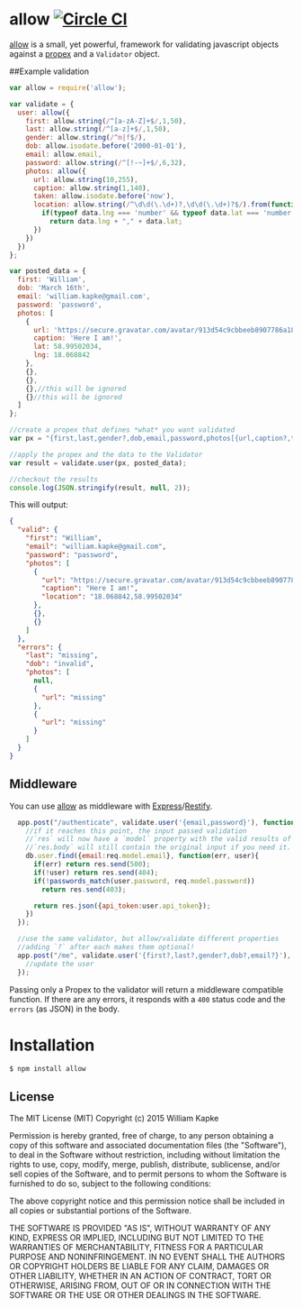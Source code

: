 allow [![Circle CI](https://circleci.com/gh/williamkapke/allow.svg?style=svg)](https://circleci.com/gh/williamkapke/allow)
=====

[allow](http://williamkapke.github.com/allow) is a small, yet powerful, framework for validating
javascript objects against a [propex](https://propex.org) and a `Validator` object.


##Example validation
```javascript
var allow = require('allow');

var validate = {
  user: allow({
    first: allow.string(/^[a-zA-Z]+$/,1,50),
    last: allow.string(/^[a-z]+$/,1,50),
    gender: allow.string(/^m|f$/),
    dob: allow.isodate.before('2000-01-01'),
    email: allow.email,
    password: allow.string(/^[!-~]+$/,6,32),
    photos: allow({
      url: allow.string(10,255),
      caption: allow.string(1,140),
      taken: allow.isodate.before('now'),
      location: allow.string(/^\d\d(\.\d+)?,\d\d(\.\d+)?$/).from(function (propex, data) {
        if(typeof data.lng === 'number' && typeof data.lat === 'number')
          return data.lng + "," + data.lat;
      })
    })
  })
};

var posted_data = {
  first: 'William',
  dob: 'March 16th',
  email: 'william.kapke@gmail.com',
  password: 'password',
  photos: [
    {
      url: 'https://secure.gravatar.com/avatar/913d54c9cbbeeb8907786a18e6fbf844',
      caption: 'Here I am!',
      lat: 58.99502034,
      lng: 18.068842
    },
    {},
    {},
    {},//this will be ignored
    {}//this will be ignored
  ]
};

//create a propex that defines *what* you want validated
var px = "{first,last,gender?,dob,email,password,photos[{url,caption?,taken?,location?}]2:3?}";

//apply the propex and the data to the Validator
var result = validate.user(px, posted_data);

//checkout the results
console.log(JSON.stringify(result, null, 2));
```

This will output:
```json
{
  "valid": {
    "first": "William",
    "email": "william.kapke@gmail.com",
    "password": "password",
    "photos": [
      {
        "url": "https://secure.gravatar.com/avatar/913d54c9cbbeeb8907786a18e6fbf844",
        "caption": "Here I am!",
        "location": "18.068842,58.99502034"
      },
      {},
      {}
    ]
  },
  "errors": {
    "last": "missing",
    "dob": "invalid",
    "photos": [
      null,
      {
        "url": "missing"
      },
      {
        "url": "missing"
      }
    ]
  }
}
```

## Middleware
You can use [allow](https://github.com/williamkapke/allow) as middleware with
[Express](https://github.com/strongloop/express)/[Restify](https://github.com/mcavage/node-restify).

```javascript
  app.post("/authenticate", validate.user('{email,password}'), function(req, res){
    //if it reaches this point, the input passed validation
    //`res` will now have a `model` property with the valid results of the validator.
    //`res.body` will still contain the original input if you need it.
    db.user.find({email:req.model.email}, function(err, user){
      if(err) return res.send(500);
      if(!user) return res.send(404);
      if(!passwords_match(user.password, req.model.password))
        return res.send(403);

      return res.json({api_token:user.api_token});
    })
  });

  //use the same validator, but allow/validate different properties
  //adding `?` after each makes them optional!
  app.post("/me", validate.user('{first?,last?,gender?,dob?,email?}'), function(req, res){
    //update the user
  });
```

Passing only a Propex to the validator will return a middleware compatible function. If there are any errors, it
responds with a `400` status code and the `errors` (as JSON) in the body.


# Installation

    $ npm install allow

## License

The MIT License (MIT)
Copyright (c) 2015 William Kapke

Permission is hereby granted, free of charge, to any person obtaining a copy of
this software and associated documentation files (the "Software"), to deal in
the Software without restriction, including without limitation the rights to
use, copy, modify, merge, publish, distribute, sublicense, and/or sell copies of
the Software, and to permit persons to whom the Software is furnished to do so,
subject to the following conditions:

The above copyright notice and this permission notice shall be included in all
copies or substantial portions of the Software.

THE SOFTWARE IS PROVIDED "AS IS", WITHOUT WARRANTY OF ANY KIND, EXPRESS OR
IMPLIED, INCLUDING BUT NOT LIMITED TO THE WARRANTIES OF MERCHANTABILITY,
FITNESS FOR A PARTICULAR PURPOSE AND NONINFRINGEMENT. IN NO EVENT SHALL THE
AUTHORS OR COPYRIGHT HOLDERS BE LIABLE FOR ANY CLAIM, DAMAGES OR OTHER
LIABILITY, WHETHER IN AN ACTION OF CONTRACT, TORT OR OTHERWISE, ARISING FROM,
OUT OF OR IN CONNECTION WITH THE SOFTWARE OR THE USE OR OTHER DEALINGS IN THE
SOFTWARE.
